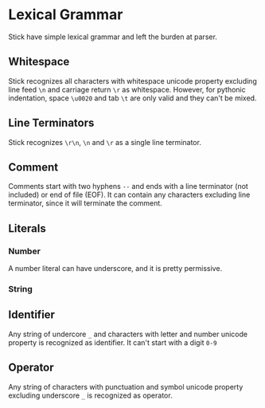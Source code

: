 # Lexical Grammar

Stick have simple lexical grammar and left the burden at parser.

## Whitespace

Stick recognizes all characters with whitespace unicode property excluding line feed `\n` and carriage return `\r` as whitespace. However, for pythonic indentation, space `\u0020` and tab `\t` are only valid and they can't be mixed.

## Line Terminators

Stick recognizes `\r\n`, `\n` and `\r` as a single line terminator.

## Comment

Comments start with two hyphens `--` and ends with a line terminator (not included) or end of file (EOF). It can contain any characters excluding line terminator, since it will terminate the comment.

## Literals

### Number

A number literal can have underscore, and it is pretty permissive.

### String

## Identifier

Any string of undercore `_` and characters with letter and number unicode property is recognized as identifier. It can't start with a digit `0-9`

## Operator

Any string of characters with punctuation and symbol unicode property excluding underscore `_` is recognized as operator.
